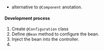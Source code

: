 - alternative to `@Component` anotation.
#### Development process
1. Create `@Configuration` class
2. Define `@Bean` method to configure the bean.
3. Inject the bean into the controller.
4. 